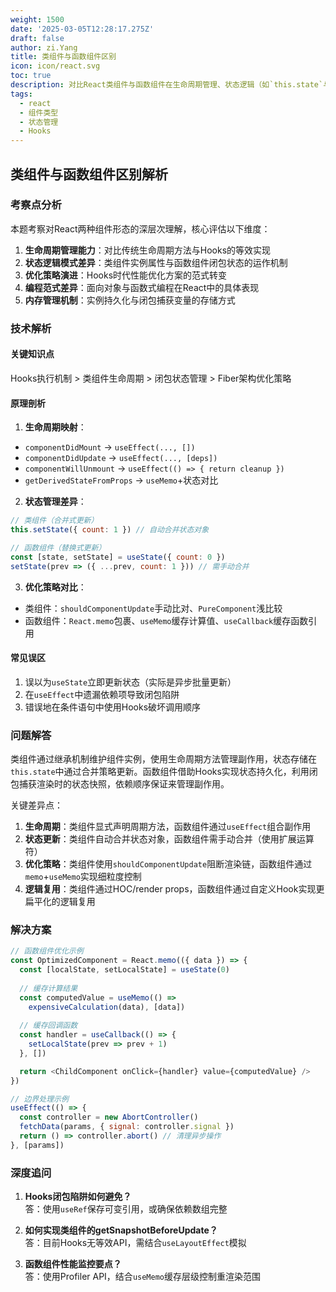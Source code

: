 ```yaml
---
weight: 1500
date: '2025-03-05T12:28:17.275Z'
draft: false
author: zi.Yang
title: 类组件与函数组件区别
icon: icon/react.svg
toc: true
description: 对比React类组件与函数组件在生命周期管理、状态逻辑（如`this.state`与`useState`）以及性能优化（如Hooks）上的主要差异？
tags:
  - react
  - 组件类型
  - 状态管理
  - Hooks
---
```


## 类组件与函数组件区别解析

### 考察点分析

本题考察对React两种组件形态的深层次理解，核心评估以下维度：

1. **生命周期管理能力**：对比传统生命周期方法与Hooks的等效实现
2. **状态逻辑模式差异**：类组件实例属性与函数组件闭包状态的运作机制
3. **优化策略演进**：Hooks时代性能优化方案的范式转变
4. **编程范式差异**：面向对象与函数式编程在React中的具体表现
5. **内存管理机制**：实例持久化与闭包捕获变量的存储方式

### 技术解析

#### 关键知识点

Hooks执行机制 > 类组件生命周期 > 闭包状态管理 > Fiber架构优化策略

#### 原理剖析

1. **生命周期映射**：

- `componentDidMount` → `useEffect(..., [])`
- `componentDidUpdate` → `useEffect(..., [deps])`
- `componentWillUnmount` → `useEffect(() => { return cleanup })`
- `getDerivedStateFromProps` → `useMemo`+状态对比

2. **状态管理差异**：

```javascript
// 类组件（合并式更新）
this.setState({ count: 1 }) // 自动合并状态对象

// 函数组件（替换式更新）
const [state, setState] = useState({ count: 0 })
setState(prev => ({ ...prev, count: 1 })) // 需手动合并
```

3. **优化策略对比**：

- 类组件：`shouldComponentUpdate`手动比对、`PureComponent`浅比较
- 函数组件：`React.memo`包裹、`useMemo`缓存计算值、`useCallback`缓存函数引用

#### 常见误区

1. 误以为`useState`立即更新状态（实际是异步批量更新）
2. 在`useEffect`中遗漏依赖项导致闭包陷阱
3. 错误地在条件语句中使用Hooks破坏调用顺序

### 问题解答

类组件通过继承机制维护组件实例，使用生命周期方法管理副作用，状态存储在`this.state`中通过合并策略更新。函数组件借助Hooks实现状态持久化，利用闭包捕获渲染时的状态快照，依赖顺序保证来管理副作用。

关键差异点：

1. **生命周期**：类组件显式声明周期方法，函数组件通过`useEffect`组合副作用
2. **状态更新**：类组件自动合并状态对象，函数组件需手动合并（使用扩展运算符）
3. **优化策略**：类组件使用`shouldComponentUpdate`阻断渲染链，函数组件通过`memo`+`useMemo`实现细粒度控制
4. **逻辑复用**：类组件通过HOC/render props，函数组件通过自定义Hook实现更扁平化的逻辑复用

### 解决方案

```javascript
// 函数组件优化示例
const OptimizedComponent = React.memo(({ data }) => {
  const [localState, setLocalState] = useState(0)
  
  // 缓存计算结果
  const computedValue = useMemo(() => 
    expensiveCalculation(data), [data])
  
  // 缓存回调函数
  const handler = useCallback(() => {
    setLocalState(prev => prev + 1)
  }, [])

  return <ChildComponent onClick={handler} value={computedValue} />
})

// 边界处理示例
useEffect(() => {
  const controller = new AbortController()
  fetchData(params, { signal: controller.signal })
  return () => controller.abort() // 清理异步操作
}, [params])
```

### 深度追问

1. **Hooks闭包陷阱如何避免？**  
  答：使用`useRef`保存可变引用，或确保依赖数组完整

2. **如何实现类组件的getSnapshotBeforeUpdate？**  
  答：目前Hooks无等效API，需结合`useLayoutEffect`模拟

3. **函数组件性能监控要点？**  
  答：使用Profiler API，结合`useMemo`缓存层级控制重渲染范围
